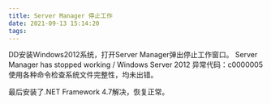 ```yaml
---
title: Server Manager 停止工作
date: 2021-09-13 15:14:20
tags:
---
```




DD安装Windows2012系统，打开Server Manager弹出停止工作窗口。
Server Manager has stopped working / Windows Server 2012 
异常代码：c0000005
使用各种命令检查系统文件完整性，均未出错。

最后安装了.NET Framework 4.7解决，恢复正常。

